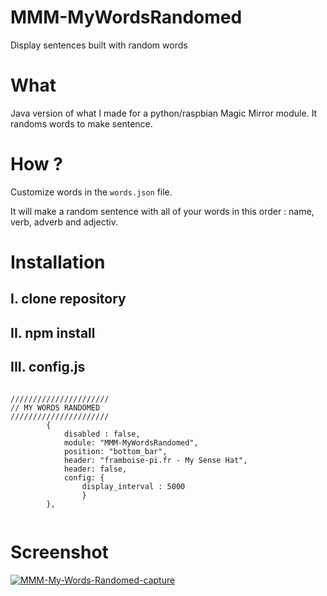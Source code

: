 # MMM-MyWordsRandomed
Display sentences built with random words

# What
Java version of what I made for a python/raspbian Magic Mirror module.
It randoms words to make sentence.

# How ?
Customize words in the <code>words.json</code> file.
<p>It will make a random sentence with all of your words in this order : name, verb, adverb and adjectiv.</p>

# Installation
## I. clone repository
## II. npm install
## III. config.js
<code>
//////////////////////
// MY WORDS RANDOMED
//////////////////////
		{
			disabled : false,
			module: "MMM-MyWordsRandomed",
			position: "bottom_bar",
			header: "framboise-pi.fr - My Sense Hat",
			header: false,
			config: {
				display_interval : 5000
				}
	    },
  </code>
  
# Screenshot
<a href="https://ibb.co/yPLqqwY"><img src="https://i.ibb.co/sRLqq06/MMM-My-Words-Randomed-capture.png" alt="MMM-My-Words-Randomed-capture" border="0"></a>
